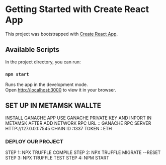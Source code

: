 # Getting Started with Create React App

This project was bootstrapped with [Create React App](https://github.com/facebook/create-react-app).

## Available Scripts

In the project directory, you can run:

### `npm start`

Runs the app in the development mode.\
Open [http://localhost:3000](http://localhost:3000) to view it in your browser.


## SET UP IN METAMSK WALLTE
INSTALL GANACHE APP
USE GANACHE PRIVATE KEY AND INPORT IN METAMSK 
AFTER ADD NETWORK 
RPC URL :: GANACHE RPC SERVER
HTTP://127.0.0.1:7545
CHAIN ID :1337
TOKEN : ETH


### DEPLOY OUR PROJECT  
STEP 1:  NPX TRUFFLE COMPILE
STEP 2:  NPX TRUFFLE MIGRATE --RESET
STEP 3:  NPX TRUFFLE TEST
STEP 4:  NPM START